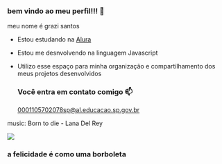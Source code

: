 ### bem vindo ao meu perfil!!! 🖤

meu nome é grazi santos 

- Estou estudando na [Alura](https://www.alura.com.br)
- Estou me desnvolvendo na linguagem Javascript
- Utilizo esse espaço para minha organização e compartilhamento dos meus projetos desenvolvidos

  ### Você entra em contato comigo 📫

  0001105702078sp@al.educacao.sp.gov.br

music: Born to die - Lana Del Rey 

![](https://media1.tenor.com/m/e5pYTKS0te0AAAAC/lana.gif)


### a felicidade é como uma borboleta
